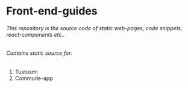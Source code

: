 # Front-end-guides
###### This repository is the source code of static web-pages, code snippets, react-components etc..

###### Contains static source for:
1. Tustusmi 
2. Commude-app


